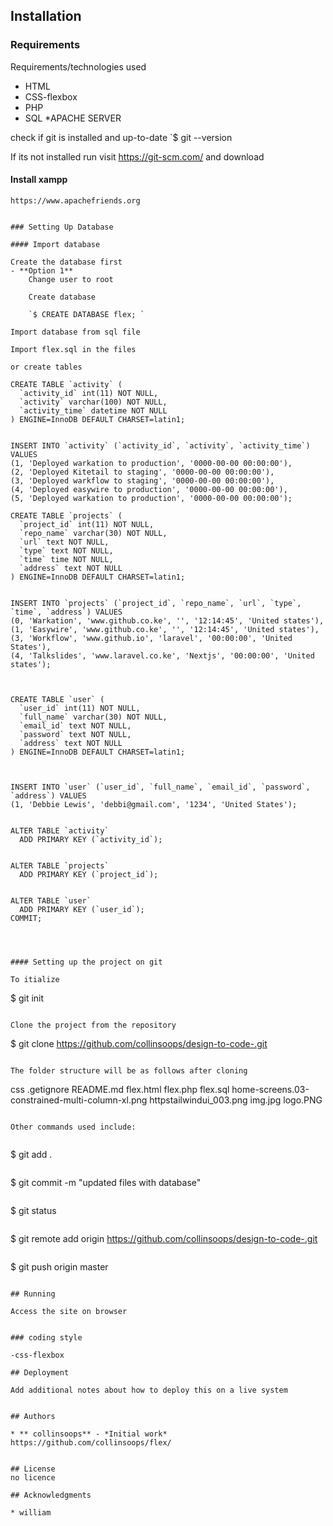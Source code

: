 

## Installation

### Requirements

Requirements/technologies used
* HTML
* CSS-flexbox
* PHP
* SQL 
*APACHE SERVER

check if git is installed and up-to-date
`$ git --version

If its not installed run
visit https://git-scm.com/ and download



#### Install xampp

```
https://www.apachefriends.org


### Setting Up Database

#### Import database

Create the database first
- **Option 1**
    Change user to root
    
    Create database
    
    `$ CREATE DATABASE flex; `

Import database from sql file

Import flex.sql in the files

or create tables

CREATE TABLE `activity` (
  `activity_id` int(11) NOT NULL,
  `activity` varchar(100) NOT NULL,
  `activity_time` datetime NOT NULL
) ENGINE=InnoDB DEFAULT CHARSET=latin1;


INSERT INTO `activity` (`activity_id`, `activity`, `activity_time`) VALUES
(1, 'Deployed warkation to production', '0000-00-00 00:00:00'),
(2, 'Deployed Kitetail to staging', '0000-00-00 00:00:00'),
(3, 'Deployed warkflow to staging', '0000-00-00 00:00:00'),
(4, 'Deployed easywire to production', '0000-00-00 00:00:00'),
(5, 'Deployed warkation to production', '0000-00-00 00:00:00');

CREATE TABLE `projects` (
  `project_id` int(11) NOT NULL,
  `repo_name` varchar(30) NOT NULL,
  `url` text NOT NULL,
  `type` text NOT NULL,
  `time` time NOT NULL,
  `address` text NOT NULL
) ENGINE=InnoDB DEFAULT CHARSET=latin1;


INSERT INTO `projects` (`project_id`, `repo_name`, `url`, `type`, `time`, `address`) VALUES
(0, 'Warkation', 'www.github.co.ke', '', '12:14:45', 'United states'),
(1, 'Easywire', 'www.github.co.ke', '', '12:14:45', 'United states'),
(3, 'Workflow', 'www.github.io', 'laravel', '00:00:00', 'United States'),
(4, 'Talkslides', 'www.laravel.co.ke', 'Nextjs', '00:00:00', 'United states');



CREATE TABLE `user` (
  `user_id` int(11) NOT NULL,
  `full_name` varchar(30) NOT NULL,
  `email_id` text NOT NULL,
  `password` text NOT NULL,
  `address` text NOT NULL
) ENGINE=InnoDB DEFAULT CHARSET=latin1;



INSERT INTO `user` (`user_id`, `full_name`, `email_id`, `password`, `address`) VALUES
(1, 'Debbie Lewis', 'debbi@gmail.com', '1234', 'United States');


ALTER TABLE `activity`
  ADD PRIMARY KEY (`activity_id`);


ALTER TABLE `projects`
  ADD PRIMARY KEY (`project_id`);


ALTER TABLE `user`
  ADD PRIMARY KEY (`user_id`);
COMMIT;




#### Setting up the project on git

To itialize

```
$ git init
```

Clone the project from the repository

```
$ git clone https://github.com/collinsoops/design-to-code-.git
```

The folder structure will be as follows after cloning

```


css
.getignore
README.md
flex.html
flex.php
flex.sql
home-screens.03-constrained-multi-column-xl.png
httpstailwindui_003.png
img.jpg
logo.PNG 
```

Other commands used include:


```
$ git add .
```
```
$ git commit -m "updated files with database"
```
```
$ git status 
```
```
$ git remote add origin https://github.com/collinsoops/design-to-code-.git
```

```
$ git push origin master
```

## Running 

Access the site on browser


### coding style 

-css-flexbox

## Deployment

Add additional notes about how to deploy this on a live system


## Authors

* ** collinsoops** - *Initial work* https://github.com/collinsoops/flex/


## License
no licence

## Acknowledgments

* william


